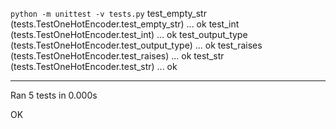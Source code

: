 `python -m unittest -v tests.py`
test_empty_str (tests.TestOneHotEncoder.test_empty_str) ... ok
test_int (tests.TestOneHotEncoder.test_int) ... ok
test_output_type (tests.TestOneHotEncoder.test_output_type) ... ok
test_raises (tests.TestOneHotEncoder.test_raises) ... ok
test_str (tests.TestOneHotEncoder.test_str) ... ok

----------------------------------------------------------------------
Ran 5 tests in 0.000s

OK
